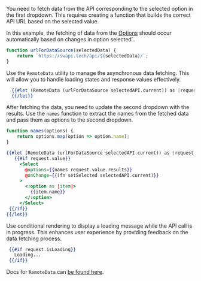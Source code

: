 You need to fetch data from the API corresponding to the selected option in the first dropdown. This requires creating a function that builds the correct API URL based on the selected value.

In this example, the fetching of data from the [Options][swapi]
should occur automatically based on changes in option selected`.

   ```javascript
   function urlForDataSource(selectedData) {
       return `https://swapi.tech/api/${selectedData}/`;
   }
   ```

Use the `RemoteData` utility to manage the asynchronous data fetching. This will allow you to handle loading states and response values effectively. 

  ```hbs
    {{#let (RemoteData (urlForDataSource selectedAPI.current)) as |request|}}
    {{/let}}
  ```

After fetching the data, you need to update the second dropdown with the results. Use the `names` function to extract the names from the fetched data and pass them as options to the second dropdown.

   ```javascript
   function names(options) {
       return options.map(option => option.name);
   }
   ```

   ```hbs
   {{#let (RemoteData (urlForDataSource selectedAPI.current)) as |request|}}
      {{#if request.value}}
        <Select 
          @options={{names request.value.results}} 
          @onChange={{(fn setSelected selectedAPI.current)}} 
        >
          <:option as |item|>
            {{item.name}}
          </:option>
        </Select>
    {{/if}}
   {{/let}}
   ```
Use conditional rendering to display a loading message while the API call is in progress. This enhances user experience by providing feedback on the data fetching process.

   ```hbs
    {{#if request.isLoading}}
      Loading...
    {{/if}}
   ```

Docs for `RemoteData` can [be found here][docs-remote-data].

[docs-remote-data]: https://reactive.nullvoxpopuli.com/functions/remote_data.RemoteData-1.html
[swapi]: https://swapi.tech/
